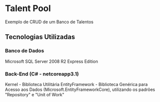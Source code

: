 # Talent Pool

Exemplo de CRUD de um Banco de Talentos

## Tecnologias Utilizadas

### Banco de Dados

Microsoft SQL Server 2008 R2 Express Edition

### Back-End (C# - netcoreapp3.1)

Kernel - Biblioteca Utilitária
EntityFramework - Biblioteca Genérica para Acesso aos Dados (Microsoft.EntityFrameworkCore), utilizando os padrões "Repository" e "Unit of Work"
